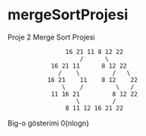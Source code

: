 # mergeSortProjesi
Proje 2 Merge Sort Projesi

                    16 21 11 8 12 22
                        /      \
                16 21 11      8 12 22
                  /    \         /   \
               16 21    11    8 12    22
                   \    /         \   /
                11 16 21         8 12 22
                       \         /
                    8 11 12 16 21 22

Big-o gösterimi 0(nlogn)